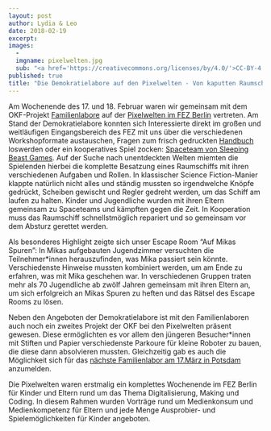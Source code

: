 ```yaml
---
layout: post
author: Lydia & Leo
date: 2018-02-19
excerpt: 
images:
  - 
  imgname: pixelwelten.jpg
  sub: "<a href='https://creativecommons.org/licenses/by/4.0/'>CC-BY-4.0</a>, OKF DE, Foto: Leonard Wolf"
published: true
title: "Die Demokratielabore auf den Pixelwelten - Von kaputten Raumschiffen und einem Raum voller Rätsel!"
---
```


Am Wochenende des 17. und 18. Februar waren wir gemeinsam mit dem OKF-Projekt [Familienlabore](https://familienlabore.de/) auf der [Pixelwelten im FEZ Berlin](https://fez-berlin.de/nc/programm/detailansicht/pixelwelten-fuer-kleine-gamer-maker-und-ihre-eltern-847/) vertreten. Am Stand der Demokratielabore konnten sich Interessierte direkt im großen und weitläufigen Eingangsbereich des FEZ mit uns über die verschiedenen Workshopformate austauschen, Fragen zum frisch gedruckten [Handbuch](https://handbuch.demokratielabore.de) loswerden oder ein kooperatives Spiel zocken: [Spaceteam von Sleeping Beast Games](http://spaceteam.ca). Auf der Suche nach unentdeckten Welten miemten die Spielenden hierbei die komplette Besatzung eines Raumschiffs mit ihren verschiedenen Aufgaben und Rollen. In klassischer Science Fiction-Manier klappte natürlich nicht alles und ständig mussten so irgendwelche Knöpfe gedrückt, Scheiben gewischt und Regler gedreht werden, um das Schiff am laufen zu halten. Kinder und Jugendliche wurden mit ihren Eltern gemeinsam zu Spaceteams und kämpften gegen die Zeit. In Kooperation muss das Raumschiff schnellstmöglich repariert und so gemeinsam vor dem Absturz gerettet werden. 

Als besonderes Highlight zeigte sich unser Escape Room “Auf Mikas Spuren”: In Mikas aufgebauten Jugendzimmer versuchten die Teilnehmer*innen herauszufinden, was Mika passiert sein könnte. Verschiedenste Hinweise mussten kombiniert werden, um am Ende zu erfahren, was mit Mika geschehen war. In verschiedenen Gruppen traten mehr als 70 Jugendliche ab zwölf Jahren gemeinsam mit ihren Eltern an, um sich erfolgreich an Mikas Spuren zu heften und das Rätsel des Escape Rooms zu lösen. 

Neben den Angeboten der Demokratielabore ist mit den Familienlaboren auch noch ein zweites Projekt der OKF bei den Pixelwelten präsent gewesen. Diese ermöglichten es vor allem den jüngeren Besucher*innen mit Stiften und Papier verschiedenste Parkoure für kleine Roboter zu bauen, die diese dann absolvieren mussten. Gleichzeitig gab es auch die Möglichkeit sich für das [nächste Familienlabor am 17.März in Potsdam](https://goo.gl/forms/tEEHC7huSXyzHEyY2) anzumelden.

Die Pixelwelten waren erstmalig ein komplettes Wochenende im FEZ Berlin für Kinder und Eltern rund um das Thema Digitalisierung, Making und Coding. In diesem Rahmen wurden Vorträge rund um Medienkonsum und Medienkompetenz für Eltern und jede Menge Ausprobier- und Spielemöglichkeiten für Kinder angeboten. 
